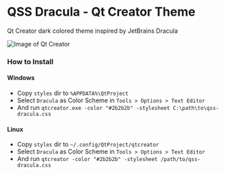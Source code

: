 QSS Dracula - Qt Creator Theme
===========

Qt Creator dark colored theme inspired by JetBrains Dracula

![Image of Qt Creator](http://storage6.static.itmages.ru/i/14/1019/h_1413726790_2234873_cbb90ff247.png)

### How to Install
#### Windows
- Copy `styles` dir to `%APPDATA%\QtProject`
- Select `Dracula` as Color Scheme in `Tools > Options > Text Editor`
- And run `qtcreator.exe -color "#2b2b2b" -stylesheet C:\path\to\qss-dracula.css`

#### Linux
- Copy `styles` dir to `~/.config/QtProject/qtcreator`
- Select `Dracula` as Color Scheme in `Tools > Options > Text Editor`
- And run `qtcreator -color "#2b2b2b" -stylesheet /path/to/qss-dracula.css`
